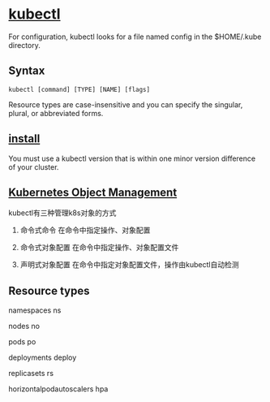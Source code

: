 # [kubectl](https://kubernetes.io/docs/reference/kubectl/)

For configuration, kubectl looks for a file named config in the $HOME/.kube directory.

## Syntax

`kubectl [command] [TYPE] [NAME] [flags]`

Resource types are case-insensitive and you can specify the singular, plural, or abbreviated forms.

## [install](https://kubernetes.io/docs/tasks/tools/install-kubectl-windows/)

You must use a kubectl version that is within one minor version difference of your cluster.

## [Kubernetes Object Management](https://kubernetes.io/docs/concepts/overview/working-with-objects/object-management/)

kubectl有三种管理k8s对象的方式

1. 命令式命令 在命令中指定操作、对象配置

2. 命令式对象配置 在命令中指定操作、对象配置文件

3. 声明式对象配置 在命令中指定对象配置文件，操作由kubectl自动检测

## Resource types

namespaces ns

nodes no

pods po

deployments deploy

replicasets rs

horizontalpodautoscalers hpa
